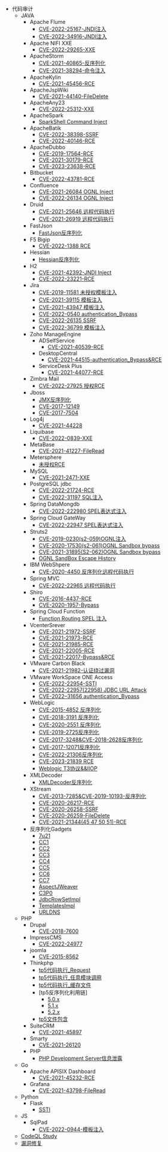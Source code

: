 - 代码审计
  - JAVA
    - Apache Flume
      - [CVE-2022-25167-JNDI注入](./Java/Apache%20Flume/CVE-2022-25167/CVE-2022-25167.md)
      - [CVE-2022-34916-JNDI注入](./Java/Apache%20Flume/CVE-2022-34916/CVE-2022-34916.md)
    - Apache NIFI XXE
      - [CVE-2022-29265-XXE](./Java/Apache%20Nifi/CVE-2022-29265/CVE-2022-29265.md)
    - ApacheStorm
      - [CVE-2021-40865-反序列化](./Java/ApacheStorm/CVE-2021-40865/CVE-2021-40865.md)
      - [CVE-2021-38294-命令注入](./Java/ApacheStorm/CVE-2021-38294/CVE-2021-38294.md)
    - ApacheKylin
      - [CVE-2021-45456-RCE](./Java/ApacheKylin/CVE-2021-45456/CVE-2021-45456.md)
    - ApacheJspWiki
      - [CVE-2021-44140-FileDelete](./Java/ApacheJspWiki/CVE-2021-44140/CVE-2021-44140.md)
    - ApacheAny23
      - [CVE-2022-25312-XXE](./Java/ApacheAny23/CVE-2022-25312/CVE-2022-25312.md)
    - ApacheSpark
      - [SparkShell Command Inject](./Java/ApacheSpark/SparkShell%20Commd%20Inject/SparkShell%20Commd%20Inject.md)
    - ApacheBatik
      - [CVE-2022-38398-SSRF](./Java/Apache%20Batik/CVE-2022-38398/CVE-2022-38398.md)
      - [CVE-2022-40146-RCE](./Java/Apache%20Batik/CVE-2022-40146/CVE-2022-40146.md)
    - ApacheDubbo
      - [CVE-2019-17564-RCE](./Java/Apache%20Dubbo/CVE-2019-17564/CVE-2019-17564.md)
      - [CVE-2021-30179-RCE](./Java/Apache%20Dubbo/CVE-2021-30179/CVE-2021-30179.md)
      - [CVE-2023-23638-RCE](./Java/Apache%20Dubbo/CVE-2023-23638/CVE-2023-23638.md)
    - Bitbucket 
      - [CVE-2022-43781-RCE](./Java/Bitbucket/CVE-2022%E2%80%9343781/CVE-2022%E2%80%9343781.md)
    - Confluence
      - [CVE-2021-26084 OGNL Inject](./Java/Confluence/CVE-2021-26084/CVE-2021-26084.md)
      - [CVE-2022-26134 OGNL Inject](./Java/Confluence/CVE-2022-26134/CVE-2022-26134.md)
    - Druid
      - [CVE-2021-25646 远程代码执行](./Java/ApacheDruid/CVE-2021-25646/CVE-2021-25646.md)
      - [CVE-2021-26919 远程代码执行](./Java/ApacheDruid/CVE-2021-26919/CVE-2021-26919.md)
    - FastJson
      - [FastJson反序列化](./Java/FastJson/FastJson反序列化.md)
    - F5 Bigip
      - [CVE-2022-1388 RCE](./Java/F5%20BigIP/CVE-2022-1388/CVE-2022-1388.md)
    - Hessian
      - [Hessian反序列化](./Java/Hessian/Hessian反序列化/Hessian反序列化.md)
    - H2
      - [CVE-2021-42392-JNDI Inject](./Java/H2/CVE-2021-42392/CVE-2021-42392.md)
      - [CVE-2022-23221-RCE](./Java/H2/CVE-2022-23221/CVE-2022-23221.md)
    - Jira
      - [CVE-2019-11581 未授权模板注入](./Java/Jira/CVE-2019-11581-%E6%9C%AA%E6%8E%88%E6%9D%83SSTI/CVE-2019-11581%20%E6%9C%AA%E6%8E%88%E6%9D%83%E6%A8%A1%E6%9D%BF%E6%B3%A8%E5%85%A5.md)
      - [CVE-2021-39115 模板注入](./Java/jira/CVE-2021-39115-模板注入/CVE-2021-39115-模板注入.md)
      - [CVE-2021-43947 模板注入](./Java/jira/CVE-2021-43947-%E6%A8%A1%E6%9D%BF%E6%B3%A8%E5%85%A5/CVE-2021-43947-%E6%A8%A1%E6%9D%BF%E6%B3%A8%E5%85%A5.md)
      - [CVE-2022-0540 authentication_Bypass](./Java/Jira/CVE-2022-0540-AuthenticationBypass/CVE-2022-0540.md)
      - [CVE-2022-26135 SSRF](./Java/jira/CVE-2022-26135-SSRF/CVE-2022-26135.md)
      - [CVE-2022-36799 模板注入](./Java/Jira/CVE-2022-36799-%E6%A8%A1%E6%9D%BF%E6%B3%A8%E5%85%A5/CVE-2022-36799.md)
    - Zoho ManageEngine 
      - ADSelfService
        - [CVE-2021-40539-RCE](./Java/Zoho%20ManageEngine/ADSelfService/CVE-2021-40539-%E6%9C%AA%E6%8E%88%E6%9D%83%E8%BF%9C%E7%A8%8B%E5%91%BD%E4%BB%A4%E6%89%A7%E8%A1%8C/CVE-2021-40539-%E6%9C%AA%E6%8E%88%E6%9D%83%E8%BF%9C%E7%A8%8B%E5%91%BD%E4%BB%A4%E6%89%A7%E8%A1%8C.md)
      - DesktopCentral
        - [CVE-2021-44515-authentication_Bypass&RCE](./JAVA/Zoho%20ManageEngine/DesktopCentral/CVE-2021-44515/CVE-2021-44515.md)
      - ServiceDesk Plus
        - [CVE-2021-44077-RCE](./Java/Zoho%20ManageEngine/ServiceDesk%20Plus/CVE-2021-44077/CVE-2021-44077-RCE.md)
    - Zimbra Mail
      - [CVE-2022-27925 授权RCE](./Java/Zimbra/CVE-2022-27925/CVE-2022-27925.md)
    - Jboss
      - [JMX反序列化](./Java/Jboss/JMX反序列化/JMX反序列化.md)
      - [CVE-2017-12149](./Java/Jboss/CVE-2017-12149%E5%8F%8D%E5%BA%8F%E5%88%97%E5%8C%96/CVE-2017-12149.md)
      - [CVE-2017-7504](./Java/Jboss/CVE-2017-7504%E5%8F%8D%E5%BA%8F%E5%88%97%E5%8C%96/CVE-2017-7504.md)
    - Log4j
      - [CVE-2021-44228](./Java/Log4j/CVE-2021-44228-%E8%BF%9C%E7%A8%8B%E4%BB%A3%E7%A0%81%E6%89%A7%E8%A1%8C/CVE-2021-44228-%E8%BF%9C%E7%A8%8B%E4%BB%A3%E7%A0%81%E6%89%A7%E8%A1%8C.md)
    - Liquibase
      - [CVE-2022-0839-XXE](./Java/Liquibase/CVE-2022-0839/CVE-2022-0839.md)
    - MetaBase
      - [CVE-2021-41227-FileRead](./Java/MetaBase/CVE-2021-41227-%E4%BB%BB%E6%84%8F%E6%96%87%E4%BB%B6%E8%AF%BB%E5%8F%96/CVE-2021-41277-%E4%BB%BB%E6%84%8F%E6%96%87%E4%BB%B6%E8%AF%BB%E5%8F%96.md)
    - Metersphere
      - [未授权RCE](./Java/Metersphere/远程代码执行/Metersphere%20远程代码执行.md)
    - MySQL
      - [CVE-2021-2471-XXE](./Java/Mysql/CVE-2021-2471/CVE-2021-2471.md)
    - PostgreSQL jdbc
      - [CVE-2022-21724-RCE](./Java/PosetgreSQL/CVE-2022-21724/CVE-2022-21724.md)
      - [CVE-2022-31197 SQL注入](./Java/PosetgreSQL/CVE-2022-31197/CVE-2022-31197.md)
    - Spring DataMongdb
      - [CVE-2022-222980 SPEL表达式注入](./Java/SpringDataMongodb/CVE-2022-22980/CVE-2022-22980.md)
    - Spring Cloud GateWay
      - [CVE-2022-22947 SPEL表达式注入](./Java/Spring%20Cloud%20GateWay/CVE-2022-22947/CVE-2022-22947.md)
    - Struts2
      - [CVE-2019-0230(s2-059)OGNL注入](./Java/Struts2/CVE-2019-0230(s2-059)/cve-2019-0230(s2-059).md)
      - [CVE-2020-17530(s2-061)OGNL Sandbox bypass](./Java/Struts2/CVE-2020-17530(s2-061)/CVE-2020-17530(s2-061).md)
      - [CVE-2021-31895(S2-062)OGNL Sandbox bypass](./Java/Struts2/CVE-2021-31805(s2-062)/CVE-2021-31805(s2-062).md)
      - [OGNL SandBox Escape History](./Java/Struts2/Ognl%E6%B2%99%E7%9B%92%E9%80%83%E9%80%B8/Ognl%E6%B2%99%E7%9B%92%E9%80%83%E9%80%B8.md)
    - IBM WebShpere
      - [CVE-2020-4450 反序列化远程代码执行](./Java/IBM%20WebSphere/CVE-2020-4450/CVE-2020-4450.md)
    - Spring MVC
      - [CVE-2022-22965 远程代码执行](./Java/SpringFramework/CVE-2022-22965/CVE-2022-22965.md)
    - Shiro
      - [CVE-2016-4437-RCE](./Java/shiro/Shiro1.2.4-CVE-2016-4437.md)
      - [CVE-2020-1957-Bypass](./Java/shiro/Shiro-CVE-2020-1957.md)
    - Spring Cloud Function
      - [Function Routing SPEL 注入](./Java/SpringCloudFunction/Function%20Routing%20SPEL%20Inject/SpelInject.md)
    - VcenterSrever
      - [CVE-2021-21972-SSRF](./JAVA/Vcenter/CVE-2021-21972/CVE-2021-21972.md)
      - [CVE-2021-21973-RCE](./Java/Vcenter/CVE-2021-21973/CVE-2021-21973.md)
      - [CVE-2021-21985-RCE](./Java/Vcenter/CVE-2021-21985/CVE-2021-21985.md)
      - [CVE-2021-22005-RCE](./Java/Vcenter/CVE-2021-22005/CVE-2021-22005.md)
      - [CVE-2021-22017-Bypass&RCE](./Java/Vcenter/CVE-2021-22017/CVE-2021-22017.md)
    - VMware Carbon Black
      - [CVE-2021-21982-认证绕过漏洞](./Java/VMware%20Carbon%20Black/CVE-2021-21982/CVE-2021-21982.md)
    - VMware WorkSpace ONE Access
      - [CVE-2022-22954-SSTI](./Java/VMware%20Workspace%20One%20Acess/CVE-2022-22954/CVE-2022-22954.md)
      - [CVE-2022-22957(22958) JDBC URL Attack](./Java/VMware%20Workspace%20One%20Acess/CVE-2022-22957(22958)/CVE-2022-22957(22958).md)
      - [CVE-2022–31656 authentication_Bypass](./Java/VMware%20Workspace%20One%20Acess/CVE-2022%E2%80%9331656/CVE-2022%E2%80%9331656.md)
    - WebLogic
      - [CVE-2015-4852 反序列化](./Java/Weblogic/CVE-2015-4852%E5%8F%8D%E5%BA%8F%E5%88%97%E5%8C%96/CVE-2015-4852.md)
      - [CVE-2018-3191 反序列化](./Java/Weblogic/CVE-2018-3191%E5%8F%8D%E5%BA%8F%E5%88%97%E5%8C%96/CVE-2018-3191.md)
      - [CVE-2020-2551 反序列化](./Java/Weblogic/CVE-2020-2551%E5%8F%8D%E5%BA%8F%E5%88%97%E5%8C%96/CVE-2020-2551.md)
      - [CVE-2019-2725反序列化](./Java/Weblogic/CVE-2019-2725%E5%8F%8D%E5%BA%8F%E5%88%97%E5%8C%96/CVE-2019-2725-%E5%8F%8D%E5%BA%8F%E5%88%97%E5%8C%96.md)
      - [CVE-2017-3248&CVE-2018-2628反序列化](./Java/Weblogic/CVE-2017-3248%26CVE-2018-2628%E5%8F%8D%E5%BA%8F%E5%88%97%E5%8C%96/CVE-2017-3248%26CVE-2018-2628-%E5%8F%8D%E5%BA%8F%E5%88%97%E5%8C%96.md)
      - [CVE-2017-12071反序列化](./Java/Weblogic/CVE-2017-12071%E5%8F%8D%E5%BA%8F%E5%88%97%E5%8C%96/CVE-2017-12071-%E5%8F%8D%E5%BA%8F%E5%88%97%E5%8C%96.md)
      - [CVE-2022-21306反序列化](./Java/Weblogic/CVE-2022-21306%E5%8F%8D%E5%BA%8F%E5%88%97%E5%8C%96/CVE-2022-21306%20%E5%8F%8D%E5%BA%8F%E5%88%97%E5%8C%96.md)
      - [CVE-2023-21839 RCE](./Java/Weblogic/CVE-2023-21839%20RCE/CVE-2023-21839.md)
      - [Weblogic T3协议&&IIOP](./Java/Weblogic/Weblogic%20T3%26IIOP/Weblogic%20T3%26IIOP.md)
    - XMLDecoder
      - [XMLDecoder反序列化](./Java/XMLDecoder/XMLDecoder%E5%8F%8D%E5%BA%8F%E5%88%97%E5%8C%96.md)
    - XStream
      - [CVE-2013-7285&CVE-2019-10193-反序列化](./Java/XStream/CVE-2013-7285%26CVE-2019-10193-%E5%8F%8D%E5%BA%8F%E5%88%97%E5%8C%96/Xstream-CVE-2013-7285反序列化.md)
      - [CVE-2020-26217-RCE](./Java/XStream/CVE-2020-26217-%E8%BF%9C%E7%A8%8B%E4%BB%A3%E7%A0%81%E6%89%A7%E8%A1%8C/CVE-2020-26217-%E8%BF%9C%E7%A8%8B%E4%BB%A3%E7%A0%81%E6%89%A7%E8%A1%8C.md)
      - [CVE-2020-26258-SSRF](./Java/XStream/CVE-2020-26258-SSRF/CVE-2020-26258-SSRF.md)
      - [CVE-2020-26259-FileDelete](./Java/XStream/CVE-2020-26259-%E4%BB%BB%E6%84%8F%E6%96%87%E4%BB%B6%E5%88%A0%E9%99%A4/CVE-2020-26259-%E4%BB%BB%E6%84%8F%E6%96%87%E4%BB%B6%E5%88%A0%E9%99%A4.md)
      - [CVE-2021-21344(45 47 50 51)-RCE](./Java/XStream/cve-CVE-2021-21344(45%2047%2050%2051)-远程代码执行/CVE-2021-21344-远程代码执行.md)
    - 反序列化Gadgets
      - [7u21](./Java/Gadgets/7u21/7u21.md)
      - [CC1](./Java/Gadgets/CC1/CC1.md)
      - [CC2](./Java/Gadgets/CC2/CC2.md)
      - [CC3](./Java/Gadgets/CC2/CC3.md)
      - [CC4](./Java/Gadgets/CC2/CC4.md)
      - [CC5](./Java/Gadgets/CC2/CC5.md)
      - [CC6](./Java/Gadgets/CC2/CC6.md)
      - [CC7](./Java/Gadgets/CC2/CC7.md)
      - [AspectJWeaver](./Java/Gadgets/AspectJWeaver/AspectJWeaver.md)
      - [C3P0](./Java/Gadgets/C3P0/C3P0.md)
      - [JdbcRowSetImpl](./Java/Gadgets/JdbcRowSetImpl/JdbcRowSetImpl.md)
      - [TemplatesImpl](./Java/Gadgets/TemplatesImpl/TemplatesImpl.md)
      - [URLDNS](./Java/Gadgets/URLDNS/URLDNS.md)
  - PHP
    - Drupal
      - [CVE-2018-7600](./php/Drupal/CVE-2018-7600.md)
    - ImpressCMS
      - [CVE-2022-24977](./php/ImpressCMS/CVE-2022-24977/CVE-2022-24977.md)
    - joomla
      - [CVE-2015-8562](./php/joomla/CVE-2015-8562-%E5%8F%8D%E5%BA%8F%E5%88%97%E5%8C%96.md)
    - Thinkphp
      - [tp5代码执行_Request](./php/thinkphp/tp5%E4%BB%A3%E7%A0%81%E6%89%A7%E8%A1%8C_Request/tp5_request.md)
      - [tp5代码执行_任意模块调用](./php/thinkphp/tp5%E4%BB%A3%E7%A0%81%E6%89%A7%E8%A1%8C_%E4%BB%BB%E6%84%8F%E6%A8%A1%E5%9D%97%E8%B0%83%E7%94%A8/tp5_callanyfuc.md)
      - [tp5代码执行_缓存文件](./php/thinkphp/tp5代码执行_缓存文件/tp5_remote_code.md)
      - [tp5反序列化利用链]
        - [5.0.x](./php/thinkphp/tp5%E5%8F%8D%E5%BA%8F%E5%88%97%E5%8C%96%E5%88%A9%E7%94%A8%E9%93%BE/tp5.0.x.md)
        - [5.1.x](./php/thinkphp/tp5%E5%8F%8D%E5%BA%8F%E5%88%97%E5%8C%96%E5%88%A9%E7%94%A8%E9%93%BE/tp5.1.x.md)
        - [5.2.x](./php/thinkphp/tp5%E5%8F%8D%E5%BA%8F%E5%88%97%E5%8C%96%E5%88%A9%E7%94%A8%E9%93%BE/tp5.2.x.md)
      - [tp5文件包含](./php/thinkphp/tp5文件包含/tp5.md)
    - SuiteCRM
      - [CVE-2021-45897](./php/SuiteCRM/CVE-2021-45897/CVE-2021-45897.md)
    - Smarty
      - [CVE-2021-26120](./php/Smarty/CVE-2021-26120/CVE-2021-26120.md)
    -  PHP
       -  [ PHP Development Server信息泄露](./php/PHP/PHP%20Development%20Server信息泄露/PHP%20Development%20Server信息泄露.md)
  - Go
    - Apache APISIX Dashboard
      - [CVE-2021-45232-RCE](./Go/Apache%20APISIX%20Dashboard/CVE-2021-45232%20%E8%BF%9C%E7%A8%8B%E4%BB%A3%E7%A0%81%E6%89%A7%E8%A1%8C/CVE-2021-45232%E8%BF%9C%E7%A8%8B%E4%BB%A3%E7%A0%81%E6%89%A7%E8%A1%8C.md)
    - Grafana
      - [CVE-2021-43798-FileRead](./Go/Grafana/CVE-2021-43798-%E4%BB%BB%E6%84%8F%E6%96%87%E4%BB%B6%E8%AF%BB%E5%8F%96/CVE-2021-43798-%E4%BB%BB%E6%84%8F%E6%96%87%E4%BB%B6%E8%AF%BB%E5%8F%96.md)
  - Python
    - Flask
      - [SSTI](./python/Flask/Flask.md)
  - JS
    - SqlPad
      - [CVE-2022-0944-模板注入](./Js/Sqlpad/CVE-2022-0944/CVE-2022-0944.md)
  - [CodeQL Study](./CodeQL/CodeQL.md)
  - [漏洞修复](./漏洞修复/Readme.md)